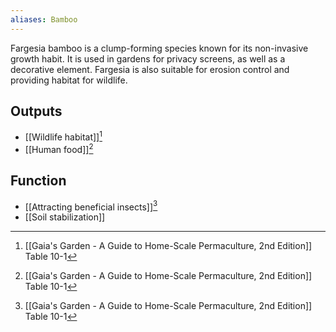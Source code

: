 ```yaml
---
aliases: Bamboo
---
```

Fargesia bamboo is a clump-forming species known for its non-invasive growth habit. It is used in gardens for privacy screens, as well as a decorative element. Fargesia is also suitable for erosion control and providing habitat for wildlife.

## Outputs
- [[Wildlife habitat]][^1]
- [[Human food]][^1]
## Function
- [[Attracting beneficial insects]][^1]
- [[Soil stabilization]]

[^1]: [[Gaia's Garden - A Guide to Home-Scale Permaculture, 2nd Edition]] Table 10-1